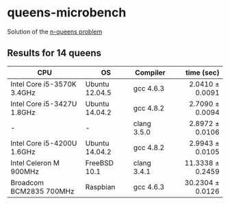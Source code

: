 # queens-microbench

Solution of the [n-queens problem](https://en.wikipedia.org/wiki/Eight_queens_puzzle)

## Results for 14 queens

| CPU                        | OS             | Compiler    | time (sec)              |
| -------------------------- | -------------- | ----------- | -----------------------:|
| Intel Core i5-3570K 3.4GHz | Ubuntu 12.04.5 | gcc 4.6.3   |  2.0410 &plusmn; 0.0091 |
| Intel Core i5-3427U 1.8GHz | Ubuntu 14.04.2 | gcc 4.8.2   |  2.7090 &plusmn; 0.0094 |
| -                          | -              | clang 3.5.0 |  2.8972 &plusmn; 0.0106 |
| Intel Core i5-4200U 1.6GHz | Ubuntu 14.04.2 | gcc 4.8.2   |  2.9943 &plusmn; 0.0105 |
| Intel Celeron M 900MHz     | FreeBSD 10.1   | clang 3.4.1 | 11.3338 &plusmn; 0.2459 |
| Broadcom BCM2835 700MHz    | Raspbian       | gcc 4.6.3   | 30.2304 &plusmn; 0.0126 |
